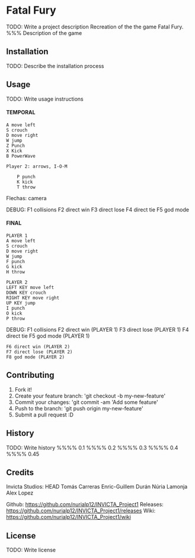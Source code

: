 ﻿# Fatal Fury
TODO: Write a project description
Recreation of the the game Fatal Fury.
	%%% Description of the game


## Installation
TODO: Describe the installation process


## Usage
TODO: Write usage instructions

#### TEMPORAL
	A move left
	S crouch
	D move right
	W jump
	Z Punch
	X Kick
	B PowerWave

	Player 2: arrows, I-O-M

		P punch
		K kick
		T throw

Flechas: camera

DEBUG:
	F1 collisions
	F2 direct win
	F3 direct lose
	F4 direct tie
	F5 god mode

#### FINAL
	PLAYER 1
	A move left
	S crouch
	D move right
	W jump
	F punch
	G kick
	H throw

	PLAYER 2
	LEFT KEY move left
	DOWN KEY crouch
	RIGHT KEY move right
	UP KEY jump
	I punch
	O kick
	P throw

DEBUG:
	F1 collisions
	F2 direct win (PLAYER 1)
	F3 direct lose (PLAYER 1)
	F4 direct tie
	F5 god mode (PLAYER 1)

	F6 direct win (PLAYER 2)
	F7 direct lose (PLAYER 2)
	F8 god mode (PLAYER 2)


## Contributing
1. Fork it!
2. Create your feature branch: 'git checkout -b my-new-feature'
3. Commit your changes: 'git commit -am 'Add some feature'
4. Push to the branch: 'git push origin my-new-feature'
5. Submit a pull request :D


## History
TODO: Write history
	%%%% 0.1
	%%%% 0.2
	%%%% 0.3
	%%%% 0.4
	%%%% 0.45 


## Credits
Invicta Studios:
HEAD
Tomás Carreras
Enric-Guillem Durán
Núria Lamonja
Alex Lopez

Github: https://github.com/nurialp12/INVICTA_Project1
Releases: https://github.com/nurialp12/INVICTA_Project1/releases
Wiki: https://github.com/nurialp12/INVICTA_Project1/wiki


## License
TODO: Write license

